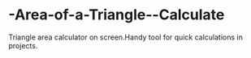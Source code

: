 # -Area-of-a-Triangle--Calculate
 Triangle area calculator on screen.Handy tool for quick calculations in projects.
